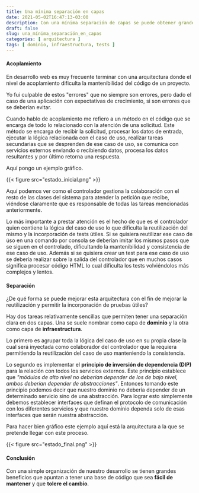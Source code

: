 ```yaml
---
title: Una mínima separación en capas
date: 2021-05-02T16:47:13-03:00
description: Con una mínima separación de capas se puede obtener grandes beneficios
draft: false
slug: una_mínima_separación_en_capas
categories: [ arquitectura ]
tags: [ dominio, infraestructura, tests ]
---
```


#### Acoplamiento
En desarrollo web es muy frecuente terminar con una arquitectura donde el nivel de acoplamiento dificulta la mantenibilidad del código de un proyecto.

Yo fui culpable de estos "errores" que no siempre son errores, pero dado el caso de una aplicación con expectativas de crecimiento, si son errores que se deberían evitar.

Cuando hablo de acoplamiento me refiero a un método en el código que se encarga de todo lo relacionado con la atención de una solicitud. Este método se encarga de recibir la solicitud, procesar los datos de entrada, ejecutar la lógica relacionada con el caso de uso, realizar tareas secundarias que se desprenden de ese caso de uso, se comunica con servicios externos enviando o recibiendo datos, procesa los datos resultantes y por último retorna una respuesta.

Aquí pongo un ejemplo gráfico.

{{< figure src="estado_inicial.png" >}}

Aquí podemos ver como el controlador gestiona la colaboración con el resto de las clases del sistema para atender la petición que recibe, viéndose claramente que es responsable de todas las tareas mencionadas anteriormente.

Lo más importante a prestar atención es el hecho de que es el controlador quien contiene la lógica del caso de uso lo que dificulta la reutilización del mismo y la incorporación de tests útiles. Si se quisiera reutilizar ese caso de úso en una comando por consola se deberían imitar los mismos pasos que se siguen en el controlado, dificultando la mantenibilidad y consistencia de ese caso de uso. Además si se quisiera crear un test para ese caso de uso se debería realizar sobre la salida del controlador que en muchos casos significa procesar código HTML lo cual dificulta los tests volviéndolos más complejos y lentos.


#### Separación

¿De qué forma se puede mejorar esta arquitectura con el fin de mejorar la reutilización y permitir la incorporación de pruebas útiles?

Hay dos tareas relativamente sencillas que permiten tener una separación clara en dos capas. Una se suele nombrar como capa de **dominio** y la otra como capa de **infraestructura**.

Lo primero es agrupar toda la lógica del caso de uso en su propia clase la cual será inyectada como colaborador del controlador que la requiera permitiendo la reutilización del caso de uso manteniendo la consistencia.

Lo segundo es implementar el **principio de inversión de dependencia (DIP)** para la relación con todos los servicios externos. Este principio establece que *"módulos de alto nivel no deberían depender de los de bajo nivel, ambos deberían depender de abstracciones"*. Entonces tomando este principio podemos decir que nuestro dominio no debería depender de un determinado servicio sino de una abstracción. Para lograr esto simplemente debemos establecer interfaces que definan el protocolo de comunicación con los diferentes servicios y que nuestro dominio dependa solo de esas interfaces que serán nuestra abstracción.

Para hacer bien gráfico este ejemplo aquí está la arquitectura a la que se pretende llegar con este proceso.

{{< figure src="estado_final.png" >}}

#### Conclusión

Con una simple organización de nuestro desarrollo se tienen grandes beneficios que apuntan a tener una base de código que sea **fácil de mantener** y que **tolere el cambio**.
